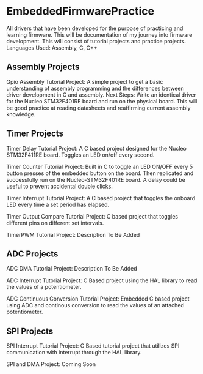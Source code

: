 # EmbeddedFirmwarePractice
All drivers that have been developed for the purpose of practicing and learning firmware. 
This will be documentation of my journey into firmware development. This will consist of tutorial projects and practice projects.
Languages Used: Assembly, C, C++

## Assembly Projects

Gpio Assembly Tutorial Project: A simple project to get a basic understanding of assembly programming and the differences between driver development in C and assembly. Next Steps: Write an identical driver for the Nucleo STM32F401RE board and run on the physical board. This will be good practice at reading datasheets and reaffirming current assembly knowledge. 


## Timer Projects

Timer Delay Tutorial Project: A C based project designed for the Nucleo STM32F411RE board. Toggles an LED on/off every second.

Timer Counter Tutorial Project: Built in C to toggle an LED ON/OFF every 5 button presses of the embedded button on the board. Then replicated and successfully run on the Nucleo-STM32F401RE board. A delay could be useful to prevent accidental double clicks.

Timer Interrupt Tutorial Project: A C based project that toggles the onboard LED every time a set period has elapsed.

Timer Output Compare Tutorial Project: C based project that toggles different pins on different set intervals.

TimerPWM Tutorial Project: Description To Be Added


## ADC Projects

ADC DMA Tutorial Project: Description To Be Added

ADC Interrupt Tutorial Project: C Based project using the HAL library to read the values of a potentiometer.

ADC Continuous Conversion Tutorial Project: Embedded C based project using ADC and continous conversion to read the values of an attached potentiometer.

## SPI Projects

SPI Interrupt Tutorial Project: C Based tutorial project that utilizes SPI communication with interrupt through the HAL library.

SPI and DMA Project: Coming Soon
